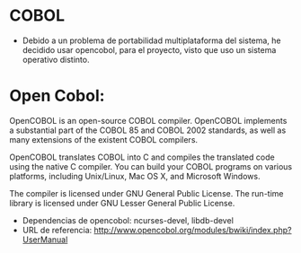 COBOL
===========

 - Debido a un problema de portabilidad multiplataforma del sistema, he decidido usar opencobol, para el proyecto, visto que uso un sistema operativo distinto.

# Open Cobol:

OpenCOBOL is an open-source COBOL compiler. OpenCOBOL implements a substantial part of the COBOL 85 and COBOL 2002 standards, as well as many extensions of the existent COBOL compilers.

OpenCOBOL translates COBOL into C and compiles the translated code using the native C compiler. You can build your COBOL programs on various platforms, including Unix/Linux, Mac OS X, and Microsoft Windows.

The compiler is licensed under GNU General Public License.
The run-time library is licensed under GNU Lesser General Public License. 

 - Dependencias de opencobol: ncurses-devel, libdb-devel
 - URL de referencia: http://www.opencobol.org/modules/bwiki/index.php?UserManual
